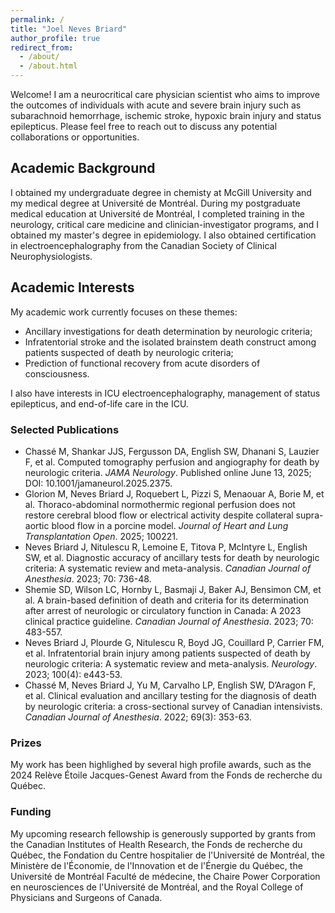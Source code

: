 ```yaml
---
permalink: /
title: "Joel Neves Briard"
author_profile: true
redirect_from: 
  - /about/
  - /about.html
---
```


Welcome! I am a neurocritical care physician scientist who aims to improve the outcomes of individuals with acute and severe brain injury such as subarachnoid hemorrhage, ischemic stroke, hypoxic brain injury and status epilepticus. Please feel free to reach out to discuss any potential collaborations or opportunities.

## Academic Background

I obtained my undergraduate degree in chemisty at McGill University and my medical degree at Université de Montréal. During my postgraduate medical education at Université de Montréal, I completed training in the neurology, critical care medicine and clinician-investigator programs, and I obtained my master's degree in epidemiology. I also obtained certification in electroencephalography from the Canadian Society of Clinical Neurophysiologists.

## Academic Interests

My academic work currently focuses on these themes:
- Ancillary investigations for death determination by neurologic criteria;
- Infratentorial stroke and the isolated brainstem death construct among patients suspected of death by neurologic criteria;
- Prediction of functional recovery from acute disorders of consciousness.

I also have interests in ICU electroencephalography, management of status epilepticus, and end-of-life care in the ICU.

### Selected Publications

- Chassé M, Shankar JJS, Fergusson DA, English SW, Dhanani S, Lauzier F, et al. Computed tomography perfusion and angiography for death by neurologic criteria. *JAMA Neurology*. Published online June 13, 2025; DOI: 10.1001/jamaneurol.2025.2375.
- Glorion M, Neves Briard J, Roquebert L, Pizzi S, Menaouar A, Borie M, et al. Thoraco-abdominal normothermic regional perfusion does not restore cerebral blood flow or electrical activity despite collateral supra-aortic blood flow in a porcine model. *Journal of Heart and Lung Transplantation Open*. 2025; 100221.
- Neves Briard J, Nitulescu R, Lemoine E, Titova P, McIntyre L, English SW, et al. Diagnostic accuracy of ancillary tests for death by neurologic criteria: A systematic review and meta-analysis. *Canadian Journal of Anesthesia*. 2023; 70: 736-48.
- Shemie SD, Wilson LC, Hornby L, Basmaji J, Baker AJ, Bensimon CM, et al. A brain-based definition of death and criteria for its determination after arrest of neurologic or circulatory function in Canada: A 2023 clinical practice guideline. *Canadian Journal of Anesthesia*. 2023; 70: 483-557.
- Neves Briard J, Plourde G, Nitulescu R, Boyd JG, Couillard P, Carrier FM, et al. Infratentorial brain injury among patients suspected of death by neurologic criteria: A systematic review and meta-analysis. *Neurology*. 2023; 100(4): e443-53.
- Chassé M, Neves Briard J, Yu M, Carvalho LP, English SW, D’Aragon F, et al. Clinical evaluation and ancillary testing for the diagnosis of death by neurologic criteria: a cross-sectional survey of Canadian intensivists. *Canadian Journal of Anesthesia*. 2022; 69(3): 353-63.

### Prizes

My work has been highlighed by several high profile awards, such as the 2024 Relève Étoile Jacques-Genest Award from the Fonds de recherche du Québec.

### Funding

My upcoming research fellowship is generously supported by grants from the Canadian Institutes of Health Research, the Fonds de recherche du Québec, the Fondation du Centre hospitalier de l'Université de Montréal, the Ministère de l'Économie, de l'Innovation et de l'Énergie du Québec, the Université de Montréal Faculté de médecine, the Chaire Power Corporation en neurosciences de l'Université de Montréal, and the Royal College of Physicians and Surgeons of Canada.
